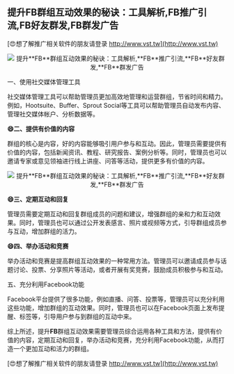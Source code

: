 ## **提升**FB**群组互动效果的秘诀：工具解析,**FB**推广引流,**FB**好友群发,**FB**群发广告**

[😍想了解推广相关软件的朋友请登录 http://www.vst.tw](http://www.vst.tw)

 <center><img src="https://vst.tw/MP4/tuiguang/png/0.png" alt="提升**FB**群组互动效果的秘诀：工具解析,**FB**推广引流,**FB**好友群发,**FB**群发广告"></center>

一、使用社交媒体管理工具

社交媒体管理工具可以帮助管理员更加高效地管理和运营群组，节省时间和精力。例如，Hootsuite、Buffer、Sprout Social等工具可以帮助管理员自动发布内容、管理社交媒体帐户、分析数据等。

**😄二、提供有价值的内容**

群组的核心是内容，好的内容能够吸引用户参与和互动。因此，管理员需要提供有价值的内容，包括新闻资讯、教程、研究报告、案例分析等。同时，管理员也可以邀请专家或意见领袖进行线上讲座、问答等活动，提供更多有价值的内容。

 <center><img src="https://vst.tw/MP4/tuiguang/png/0.png" alt="提升**FB**群组互动效果的秘诀：工具解析,**FB**推广引流,**FB**好友群发,**FB**群发广告"></center>

**😄三、定期互动和回复**

管理员需要定期互动和回复群组成员的问题和建议，增强群组的亲和力和互动效果。同时，管理员也可以通过公开发表感言、照片或视频等方式，引导群组成员参与互动，增加群组的活力。

**😄四、举办活动和竞赛**

举办活动和竞赛是提高群组互动效果的一种常用方法。管理员可以邀请成员参与话题讨论、投票、分享照片等活动，或者开展有奖竞赛，鼓励成员积极参与和互动。

五、充分利用Facebook功能

Facebook平台提供了很多功能，例如直播、问答、投票等，管理员可以充分利用这些功能，增加群组的互动效果。同时，管理员也可以在Facebook页面上发布提醒、标签等，引导用户参与到群组的互动中来。

综上所述，提升**FB**群组互动效果需要管理员综合运用各种工具和方法，提供有价值的内容，定期互动和回复，举办活动和竞赛，充分利用Facebook功能，从而打造一个更加互动和活力的群组。

[😍想了解推广相关软件的朋友请登录 http://www.vst.tw](http://www.vst.tw)



